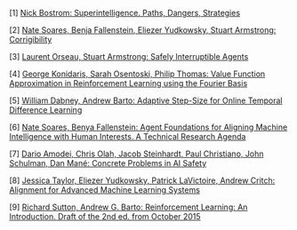 [1] [Nick Bostrom: Superintelligence. Paths, Dangers,
Strategies](https://en.wikipedia.org/wiki/Superintelligence:_Paths,_Dangers,_Strategies)

[2] [Nate Soares, Benja Fallenstein, Eliezer Yudkowsky, Stuart Armstrong:
Corrigibility](https://intelligence.org/files/Corrigibility.pdf)

[3] [Laurent Orseau, Stuart Armstrong: Safely Interruptible
Agents](https://intelligence.org/files/Interruptibility.pdf)

[4] [George Konidaris, Sarah Osentoski, Philip Thomas: Value Function
Approximation in Reinforcement Learning using the Fourier
Basis](http://lis.csail.mit.edu/pubs/konidaris-aaai11a.pdf)

[5] [William Dabney, Andrew Barto: Adaptive Step-Size for Online Temporal
Difference Learning](http://people.cs.umass.edu/~wdabney/papers/alphaBounds.pdf)

[6] [Nate Soares, Benya Fallenstein: Agent Foundations for Aligning Machine
Intelligence with Human Interests. A Technical Research
Agenda](https://intelligence.org/files/TechnicalAgenda.pdf)

[7] [Dario Amodei, Chris Olah, Jacob Steinhardt, Paul Christiano, John Schulman,
Dan Mané: Concrete Problems in AI Safety](https://arxiv.org/abs/1606.06565)

[8] [Jessica Taylor, Eliezer Yudkowsky, Patrick LaVictoire, Andrew Critch:
Alignment for Advanced Machine Learning
Systems](https://intelligence.org/2016/07/27/alignment-machine-learning/)

[9] [Richard Sutton, Andrew G. Barto: Reinforcement Learning: An Introduction.
Draft of the 2nd ed. from October
2015](http://webdocs.cs.ualberta.ca/~sutton/book/the-book-2nd.html)

